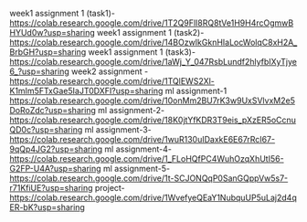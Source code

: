week1 assignment 1 (task1)-https://colab.research.google.com/drive/1T2Q9FlI8RQ8tVe1H9H4rcOgmwBHYUd0w?usp=sharing
week1 assignment 1 (task2)-https://colab.research.google.com/drive/14BOzwIkGknHIaLocWolqC8xH2A_BrbGH?usp=sharing
week1 assignment 1 (task3)-https://colab.research.google.com/drive/1aWj_Y_047RsbLundf2hlyfbIXyTjye6_?usp=sharing
week2 assignment -https://colab.research.google.com/drive/1TQlEWS2Xl-K1mIm5FTxGae5IaJT0DXFI?usp=sharing
ml assignment-1 https://colab.research.google.com/drive/10onMm2BU7rK3w9UxSVlvxM2e5DoRoZdc?usp=sharing
ml assignment-2-https://colab.research.google.com/drive/18K0jtYfKDR3T9eis_pXzER5oCcnuQD0c?usp=sharing
ml assignment-3-https://colab.research.google.com/drive/1wuR130uIDaxkE6E67rRcI67-9qQp4JG2?usp=sharing
ml assignment-4-https://colab.research.google.com/drive/1_FLoHQfPC4WuhOzqXhUtI56-G2FP-U4A?usp=sharing
ml assignment-5-https://colab.research.google.com/drive/1t-SCJONQqP0SanGQppVw5s7-r71KfiUE?usp=sharing
project-https://colab.research.google.com/drive/1WvefyeQEaY1NubquUP5uLaj2d4qER-bK?usp=sharing

